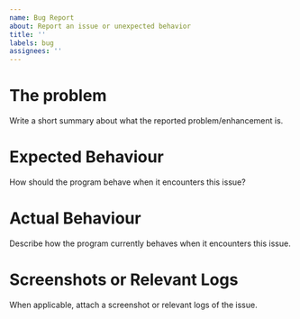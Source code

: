 ```yaml
---
name: Bug Report
about: Report an issue or unexpected behavior
title: ''
labels: bug
assignees: ''
---
```

# The problem
Write a short summary about what the reported problem/enhancement is.

# Expected Behaviour
How should the program behave when it encounters
this issue?

# Actual Behaviour
Describe how the program currently behaves when it
encounters this issue.

# Screenshots or Relevant Logs
When applicable, attach a screenshot or relevant logs of 
the issue.
